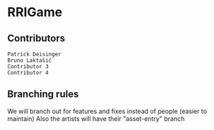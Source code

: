 # RRIGame

## Contributors
	Patrick Deisinger
	Bruno Laktašić
	Contributor 3
	Contributor 4

<description>

## Branching rules
We will branch out for features and fixes instead of people (easier to maintain)
Also the artists will have their "asset-entry" branch
